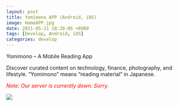 ```yaml
---
layout: post
title: Yomimono APP (Android, iOS)
image: HomeAPP.jpg
date: 2021-05-21 18:20:05 +0900
tags: [Develop, Android, iOS]
categories: develop
---
```

Yomimono – A Mobile Reading App

Discover curated content on technology, finance, photography, and lifestyle.
“Yomimono” means “reading material” in Japanese.

<span style="color: red; ">_Note: Our server is currently down. Sorry._</span>


![]({{site.baseurl}}/images/HomeAPP2.jpg)
